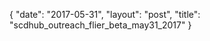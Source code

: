 {
   "date": "2017-05-31",
   "layout": "post",
   "title": "scdhub_outreach_flier_beta_may31_2017"
}

